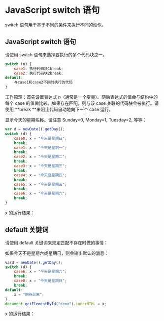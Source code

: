 # JavaScript switch 语句

switch 语句用于基于不同的条件来执行不同的动作。

## JavaScript switch 语句

请使用 switch 语句来选择要执行的多个代码块之一。

```javascript
switch (n) {
    case1: 执行代码块1break;
    case2: 执行代码块2break;
default:
    与case1和case2不同时执行的代码
}
```

工作原理：首先设置表达式 *n*（通常是一个变量）。随后表达式的值会与结构中的每个 case 的值做比较。如果存在匹配，则与该 case 关联的代码块会被执行。请使用 **break **来阻止代码自动地向下一个 case 运行。

<!--sec data-title="实例" data-filename="js_switch" ces-->
显示今天的星期名称。请注意 Sunday=0, Monday=1, Tuesday=2, 等等：

```javascript
var d = newDate().getDay();
switch (d) {
    case0: x = "今天是星期日";
    break;
    case1: x = "今天是星期一";
    break;
    case2: x = "今天是星期二";
    break;
    case3: x = "今天是星期三";
    break;
    case4: x = "今天是星期四";
    break;
    case5: x = "今天是星期五";
    break;
    case6: x = "今天是星期六";
    break;
}
```

x 的运行结果：
<html>
<script>
var d=new Date().getDay();
switch (d)
{
  case 0:x="今天是星期日";
  break;
  case 1:x="今天是星期一";
  break;
  case 2:x="今天是星期二";
  break;
  case 3:x="今天是星期三";
  break;
  case 4:x="今天是星期四";
  break;
  case 5:x="今天是星期五";
  break;
  case 6:x="今天是星期六";
  break;
}
document.write(x);
</script>
</html>
<!--endsec-->

## default 关键词

请使用 default 关键词来规定匹配不存在时做的事情：

<!--sec data-title="实例" data-filename="js_switch2" ces-->
如果今天不是星期六或星期日，则会输出默认的消息：

```javascript
vard = newDate().getDay();
switch (d) {
    case6: x = "今天是星期六";
    break;
    case0: x = "今天是星期日";
    break;
default:
    x = "期待周末";
}
document.getElementById("demo").innerHTML = x;
```

x 的运行结果：
<html>
<script>
var x;
var d=new Date().getDay();
switch (d)
{
  case 6:x="今天是星期六";
  break;
  case 0:x="今天是星期日";
  break;
  default:
  x="期待周末";
}
document.write(x);
</script>
</html>
<!--endsec-->
